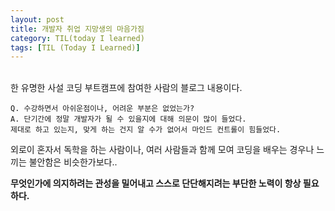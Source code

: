```yaml
---
layout: post
title: 개발자 취업 지망생의 마음가짐
category: TIL(today I learned)
tags: [TIL (Today I Learned)]
---
```


<br>
한 유명한 사설 코딩 부트캠프에 참여한 사람의 블로그 내용이다.

```
Q. 수강하면서 아쉬운점이나, 어려운 부분은 없었는가?
A. 단기간에 정말 개발자가 될 수 있을지에 대해 의문이 많이 들었다. 
제대로 하고 있는지, 맞게 하는 건지 알 수가 없어서 마인드 컨트롤이 힘들었다.
```

외로이 혼자서 독학을 하는 사람이나, 여러 사람들과 함께 모여 코딩을 배우는 경우나 느끼는 불안함은 비슷한가보다..
<br>

**무엇인가에 의지하려는 관성을 밀어내고 스스로 단단해지려는 부단한 노력이 항상 필요하다.**